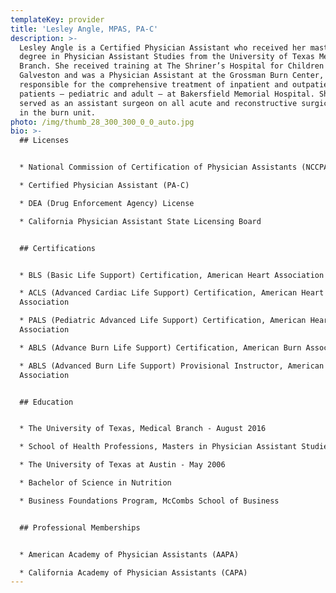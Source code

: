 ```yaml
---
templateKey: provider
title: 'Lesley Angle, MPAS, PA-C'
description: >-
  Lesley Angle is a Certified Physician Assistant who received her master’s
  degree in Physician Assistant Studies from the University of Texas Medical
  Branch. She received training at The Shriner’s Hospital for Children in
  Galveston and was a Physician Assistant at the Grossman Burn Center,
  responsible for the comprehensive treatment of inpatient and outpatient burn
  patients – pediatric and adult – at Bakersfield Memorial Hospital. She also
  served as an assistant surgeon on all acute and reconstructive surgical cases
  in the burn unit.
photo: /img/thumb_28_300_300_0_0_auto.jpg
bio: >-
  ## Licenses


  * National Commission of Certification of Physician Assistants (NCCPA)

  * Certified Physician Assistant (PA-C) 

  * DEA (Drug Enforcement Agency) License 

  * California Physician Assistant State Licensing Board 


  ## Certifications


  * BLS (Basic Life Support) Certification, American Heart Association

  * ACLS (Advanced Cardiac Life Support) Certification, American Heart
  Association

  * PALS (Pediatric Advanced Life Support) Certification, American Heart
  Association

  * ABLS (Advance Burn Life Support) Certification, American Burn Association

  * ABLS (Advanced Burn Life Support) Provisional Instructor, American Burn
  Association 


  ## Education


  * The University of Texas, Medical Branch - August 2016 

  * School of Health Professions, Masters in Physician Assistant Studies (MPAS) 

  * The University of Texas at Austin - May 2006 

  * Bachelor of Science in Nutrition 

  * Business Foundations Program, McCombs School of Business 


  ## Professional Memberships


  * American Academy of Physician Assistants (AAPA) 

  * California Academy of Physician Assistants (CAPA)
---
```


